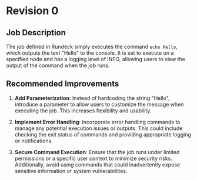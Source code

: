 
# Revision 0

## Job Description
The job defined in Rundeck simply executes the command `echo Hello`, which outputs the text "Hello" to the console. It is set to execute on a specified node and has a logging level of INFO, allowing users to view the output of the command when the job runs.

## Recommended Improvements
1. **Add Parameterization**: Instead of hardcoding the string "Hello", introduce a parameter to allow users to customize the message when executing the job. This increases flexibility and usability.
   
2. **Implement Error Handling**: Incorporate error handling commands to manage any potential execution issues or outputs. This could include checking the exit status of commands and providing appropriate logging or notifications.

3. **Secure Command Execution**: Ensure that the job runs under limited permissions or a specific user context to minimize security risks. Additionally, avoid using commands that could inadvertently expose sensitive information or system vulnerabilities.
